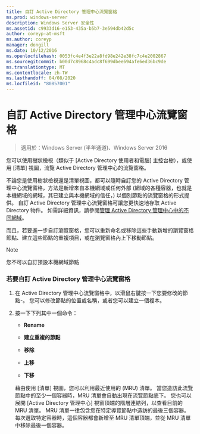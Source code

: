 ```yaml
---
title: 自訂 Active Directory 管理中心流覽窗格
ms.prod: windows-server
description: Windows Server 安全性
ms.assetid: c9933d16-e153-435a-b5b7-3e594db42d5c
author: coreyp-at-msft
ms.author: coreyp
manager: dongill
ms.date: 10/12/2016
ms.openlocfilehash: 0053fc4e4f3e22a8fd98e242e38fc7c4e2002867
ms.sourcegitcommit: b00d7c8968c4adc8f699dbee694afe6ed36bc9de
ms.translationtype: MT
ms.contentlocale: zh-TW
ms.lasthandoff: 04/08/2020
ms.locfileid: "80857001"
---
```

# <a name="customize-the-active-directory-administrative-center-navigation-pane"></a>自訂 Active Directory 管理中心流覽窗格

>適用於：Windows Server (半年通道)、Windows Server 2016

  您可以使用樹狀檢視（類似于 [Active Directory 使用者和電腦] 主控台樹），或使用 [清單] 視圖，流覽 Active Directory 管理中心的流覽窗格。

 不論您是使用樹狀檢視還是清單視圖，都可以隨時自訂您的 Active Directory 管理中心流覽窗格，方法是新增來自本機網域或任何外部 \(網域的各種容器，也就是本機網域的網域，其已建立與本機網域的信任，\) 以個別節點的流覽窗格的形式提供。 自訂 Active Directory 管理中心流覽窗格可讓您更快速地存取 Active Directory 物件。 如需詳細資訊，請參閱[管理 Active Directory 管理中心中的不同網域](manage-different-domains-in-active-directory-administrative-center.md)。

 而且，若要進一步自訂瀏覽窗格，您可以重新命名或移除這些手動新增的瀏覽窗格節點、建立這些節點的重複項目，或在瀏覽窗格內上下移動節點。

> [!NOTE]
>  您不可以自訂預設本機網域節點

### <a name="to-customize-the-active-directory-administrative-center-navigation-pane"></a>若要自訂 Active Directory 管理中心流覽窗格

1. 在 Active Directory 管理中心流覽窗格中，以滑鼠右鍵按一下您要修改的節點\-。 您可以修改節點的位置或名稱，或者您可以建立一個複本。

2. 按一下下列其中一個命令：

   -   **Rename**

   -   **建立重複的節點**

   -   **移除**

   -   **上移**

   -   **下移**

   藉由使用 [清單] 視圖，您可以利用最近使用的 \(MRU\) 清單。 當您造訪此流覽節點中的至少一個容器時，MRU 清單會自動出現在流覽節點底下。 您也可以展開 [Active Directory 管理中心] 視窗頂端的階層連結列，以查看目前的 MRU 清單。 MRU 清單一律包含您在特定導覽節點中造訪的最後三個容器。 每次選取特定容器時，這個容器都會新增至 MRU 清單頂端，並從 MRU 清單中移除最後一個容器。

  

